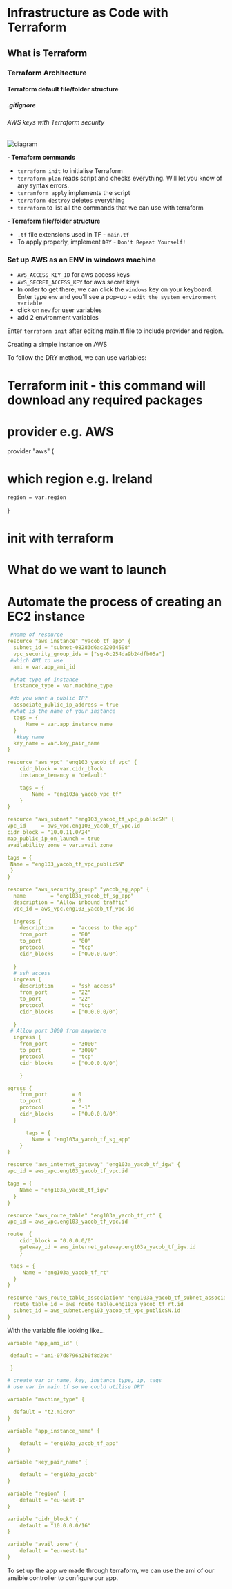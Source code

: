 # Infrastructure as Code with Terraform
## What is Terraform
### Terraform Architecture
#### Terraform default file/folder structure
##### .gitignore
###### AWS keys with Terraform security

![diagram](https://paradise-devs-media.s3.amazonaws.com/media/django-summernote/2020-02-13/3d4c1893-2a8a-4835-ac3f-fb117a5ce047.png)

**- Terraform commands**
- `terraform init` to initialise Terraform
- `terraform plan` reads script and checks everything. Will let you know of any syntax errors. 
- `terramform apply` implements the script
- `terraform destroy` deletes everything
- `terraform` to list all the commands that we can use with terraform

**- Terraform file/folder structure**
- `.tf` file extensions used in TF - `main.tf`
- To apply properly, implement `DRY` - `Don't Repeat Yourself!`

### Set up AWS as an ENV in windows machine
- `AWS_ACCESS_KEY_ID` for aws access keys
- `AWS_SECRET_ACCESS_KEY` for aws secret keys
- In order to get there, we can click the `windows` key on your keyboard. Enter type `env` and you'll see a pop-up - `edit the system environment variable`
- click on `new` for user variables
- add 2 environment variables 

Enter `terraform init` after editing main.tf file to include provider and region.

Creating a simple instance on AWS



To follow the DRY method, we can use variables:
# Terraform init - this command will download any required packages
# provider e.g. AWS
provider "aws" {
# which region e.g. Ireland
    region = var.region
}
# init with terraform
# What do we want to launch
# Automate the process of creating an EC2 instance 
```yml
 #name of resource
resource "aws_instance" "yacob_tf_app" {
  subnet_id = "subnet-08283d6ac22034598"
  vpc_security_group_ids = ["sg-0c254da9b24dfb05a"]
 #which AMI to use
  ami = var.app_ami_id

 #what type of instance
  instance_type = var.machine_type

 #do you want a public IP?
  associate_public_ip_address = true
 #what is the name of your instance
  tags = {
      Name = var.app_instance_name
  }
   #key name
  key_name = var.key_pair_name
}

resource "aws_vpc" "eng103_yacob_tf_vpc" {
    cidr_block = var.cidr_block
    instance_tenancy = "default"

    tags = {
        Name = "eng103a_yacob_vpc_tf"
    }
}

resource "aws_subnet" "eng103_yacob_tf_vpc_publicSN" {
vpc_id     = aws_vpc.eng103_yacob_tf_vpc.id
cidr_block = "10.0.11.0/24"
map_public_ip_on_launch = true
availability_zone = var.avail_zone

tags = {
 Name = "eng103_yacob_tf_vpc_publicSN"
 }
}

resource "aws_security_group" "yacob_sg_app" {
  name        = "eng103a_yacob_tf_sg_app"
  description = "Allow inbound traffic"
  vpc_id = aws_vpc.eng103_yacob_tf_vpc.id
  
  ingress {
    description      = "access to the app"
    from_port        = "80"
    to_port          = "80"
    protocol         = "tcp"
    cidr_blocks      = ["0.0.0.0/0"]
    
  }
  # ssh access
  ingress {
    description      = "ssh access"
    from_port        = "22"
    to_port          = "22"
    protocol         = "tcp"
    cidr_blocks      = ["0.0.0.0/0"]
   
  }
 # Allow port 3000 from anywhere
  ingress {
    from_port        = "3000"
    to_port          = "3000"
    protocol         = "tcp"
    cidr_blocks      = ["0.0.0.0/0"]

    }

egress {
    from_port        = 0
    to_port          = 0
    protocol         = "-1" 
    cidr_blocks      = ["0.0.0.0/0"]
  }

      tags = {
        Name = "eng103a_yacob_tf_sg_app"
    }
}

resource "aws_internet_gateway" "eng103a_yacob_tf_igw" {
vpc_id = aws_vpc.eng103_yacob_tf_vpc.id

tags = {
    Name = "eng103a_yacob_tf_igw"
  }
}

resource "aws_route_table" "eng103a_yacob_tf_rt" {
vpc_id = aws_vpc.eng103_yacob_tf_vpc.id

route  {
    cidr_block = "0.0.0.0/0"
    gateway_id = aws_internet_gateway.eng103a_yacob_tf_igw.id
    }

 tags = {
     Name = "eng103a_yacob_tf_rt"
  }
}

resource "aws_route_table_association" "eng103a_yacob_tf_subnet_association" {
  route_table_id = aws_route_table.eng103a_yacob_tf_rt.id
  subnet_id = aws_subnet.eng103_yacob_tf_vpc_publicSN.id
}

```
With the variable file looking like...
```yml
variable "app_ami_id" {

 default = "ami-07d8796a2b0f8d29c"

 }

# create var or name, key, instance type, ip, tags
# use var in main.tf so we could utilise DRY

variable "machine_type" {

  default = "t2.micro"
}

variable "app_instance_name" {

    default = "eng103a_yacob_tf_app"
}

variable "key_pair_name" {

    default = "eng103a_yacob"
}

variable "region" {
    default = "eu-west-1"
}

variable "cidr_block" {
    default = "10.0.0.0/16"
}

variable "avail_zone" {
    default = "eu-west-1a"
}
```
To set up the app we made through terraform, we can use the ami of our ansible controller to configure our app.
